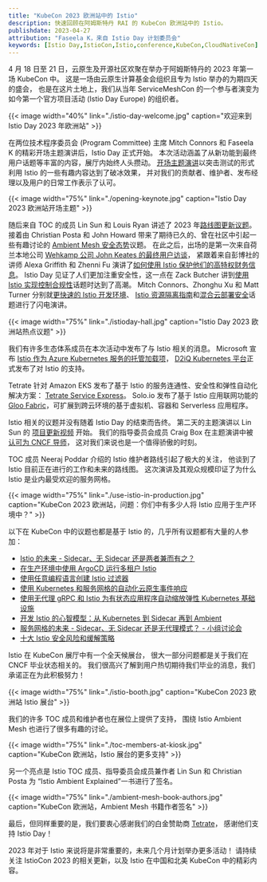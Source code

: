 ```yaml
---
title: "KubeCon 2023 欧洲站中的 Istio"
description: 快速回顾在阿姆斯特丹 RAI 的 KubeCon 欧洲站中的 Istio。
publishdate: 2023-04-27
attribution: "Faseela K，来自 Istio Day 计划委员会"
keywords: [Istio Day,IstioCon,Istio,conference,KubeCon,CloudNativeCon]
---
```


4 月 18 日至 21 日，云原生及开源社区欢聚在举办于阿姆斯特丹的 2023 年第一场 KubeCon 中。
这是一场由云原生计算基金会组织且专为 Istio 举办的为期四天的盛会，
也是在这片土地上，我们从当年 ServiceMeshCon 的一个参与者演变为如今第一个官方项目活动 (Istio Day Europe) 的组织者。

{{< image width="40%"
    link="./istio-day-welcome.jpg"
    caption="欢迎来到 Istio Day 2023 年欧洲站"
    >}}

在两位技术程序委员会 (Program Committee) 主席 Mitch Connors 和 Faseela K 的精彩开场主题演讲后，Istio Day 正式开始。
本次活动涵盖了从新功能到最终用户话题等丰富的内容，展厅内始终人头攒动。
[开场主题演讲](https://youtu.be/h9EgMrJ0ahs)以突击测试的形式利用 Istio 的一些有趣内容达到了破冰效果，
并对我们的贡献者、维护者、发布经理以及用户的日常工作表示了认可。

{{< image width="75%"
    link="./opening-keynote.jpg"
    caption="Istio Day 2023 欧洲站开场主题"
    >}}

随后来自 TOC 的成员 Lin Sun 和 Louis Ryan 讲述了 2023 年[路线图更新议题](https://youtu.be/GQccKyVe0R8)。
接着由 Christian Posta 和 John Howard 带来了期待已久的、曾在社区中引起一些有趣讨论的
[Ambient Mesh 安全态势](https://youtu.be/QnfrbbY_Hy4)议题。
在此之后，出场的是第一次来自荷兰本地公司 [Wehkamp 公司 John Keates 的最终用户访谈](https://youtu.be/Gb_I2RJr8kQ)，
紧跟着来自彭博社的讲师 Alexa Griffith 和 Zhenni Fu 演讲了[如何使用 Istio 保护他们的高特权财务信息](https://youtu.be/f6jMix46ZD8)。
Istio Day 见证了人们更加注重安全性，这一点在 Zack Butcher
讲到[使用 Istio 实现控制合规性](https://youtu.be/gIntE4Nn5r4)话题时达到了高潮。
Mitch Connors、Zhonghu Xu 和 Matt Turner 分别就[更快速的 Istio 开发环境](https://youtu.be/Onsukvmmm50)、
[Istio 资源隔离指南](https://youtu.be/TmlfQjChmNU)和[混合云部署安全](https://youtu.be/xejbMNbOwXk)话题进行了闪电演讲。

{{< image width="75%"
    link="./istioday-hall.jpg"
    caption="Istio Day 2023 欧洲站热点议题"
    >}}

我们有许多生态体系成员在本次活动中发布了与 Istio 相关的消息。
Microsoft 宣布 [Istio 作为 Azure Kubernetes 服务的托管加载项](https://learn.microsoft.com/zh-cn/azure/aks/istio-about)，
[D2iQ Kubernetes 平台](https://www.prnewswire.com/news-releases/d2iq-takes-multi-cloud-multi-cluster-fleet-management-to-the-next-level-with-kubernetes-platform-enhancements-301799358.html)正式发布了对 Istio 的支持。

Tetrate 针对 Amazon EKS 发布了基于 Istio 的服务连通性、安全性和弹性自动化解决方案：
[Tetrate Service Express](https://tetrate.io/blog/introducing-tetrate-service-express/)。
Solo.io 发布了基于 Istio 应用联网功能的 [Gloo Fabric](https://www.solo.io/blog/introducing-solo-gloo-fabric/)，可扩展到跨云环境的基于虚拟机、容器和 Serverless 应用程序。

Istio 相关的议题并没有随着 Istio Day 的结束而告终。
第二天的主题演讲以 Lin Sun 的 [项目更新视频](https://twitter.com/linsun_unc/status/1648952723604221953) 开始。
我们的指导委员会成员 Craig Box 在主题演讲中被 [认可为 CNCF 导师](https://twitter.com/IstioMesh/status/1648722572366708739)，
这对我们来说也是一个值得骄傲的时刻。

TOC 成员 Neeraj Poddar 介绍的 Istio 维护者路线引起了极大的关注，
他谈到了 Istio 目前正在进行的工作和未来的路线图。
这次演讲及其观众规模印证了为什么 Istio 是业内最受欢迎的服务网格。

{{< image width="75%"
    link="./use-istio-in-production.jpg"
    caption="KubeCon 2023 欧洲站，问题：你们中有多少人将 Istio 应用于生产环境中？"
    >}}

以下在 KubeCon 中的议题也都是基于 Istio 的，几乎所有议题都有大量的人参加：

* [Istio 的未来 - Sidecar、无 Sidecar 还是两者兼而有之？](https://sched.co/1HySB)
* [在生产环境中使用 ArgoCD 运行多租户 Istio](https://sched.co/1Hyd1)
* [使用任意编程语言创建 Istio 过滤器](https://sched.co/1HybK)
* [使用 Kubernetes 和服务网格的自动化云原生事件响应](https://sched.co/1HyZ9)
* [使用无代理 gRPC 和 Istio 为有状态应用程序自动缩放弹性 Kubernetes 基础设施](https://sched.co/1HyXz)
* [开发 Istio 的心智模型：从 Kubernetes 到 Sidecar 再到 Ambient](https://sched.co/1HyZj)
* [服务网格的未来 - Sidecar、无 Sidecar 还是无代理模式？ - 小组讨论会](https://sched.co/1Hydb)
* [十大 Istio 安全风险和缓解策略](https://sched.co/1HyPQ)

Istio 在 KubeCon 展厅中有一个全天候展台，
很大一部分问题都是关于我们在 CNCF 毕业状态相关的。
我们很高兴了解到用户热切期待我们毕业的消息，我们承诺正在为此积极努力！

{{< image width="75%"
    link="./istio-booth.jpg"
    caption="KubeCon 2023 欧洲站 Istio 展台"
    >}}

我们的许多 TOC 成员和维护者也在展位上提供了支持，
围绕 Istio Ambient Mesh 也进行了很多有趣的讨论。

{{< image width="75%"
    link="./toc-members-at-kiosk.jpg"
    caption="KubeCon 欧洲站，Istio 展台的更多支持"
    >}}

另一个亮点是 Istio TOC 成员、指导委员会成员兼作者 Lin Sun 和 Christian Posta 为
“Istio Ambient Explained”一书进行了签名。

{{< image width="75%"
    link="./ambient-mesh-book-authors.jpg"
    caption="KubeCon 欧洲站，Ambient Mesh 书籍作者签名"
    >}}

最后，但同样重要的是，我们要衷心感谢我们的白金赞助商 [Tetrate](http://tetrate.io/)，
感谢他们支持 Istio Day！

2023 年对于 Istio 来说将是非常重要的，未来几个月计划举办更多活动！
请持续关注 IstioCon 2023 的相关更新，以及 Istio 在中国和北美 KubeCon 中的精彩内容。
